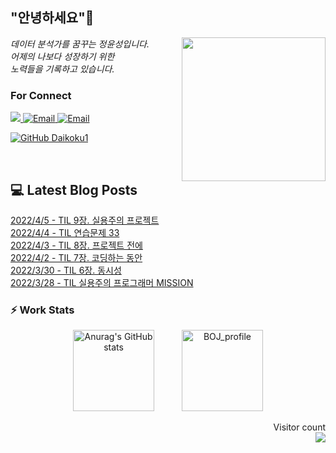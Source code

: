 
<h2> "안녕하세요"👋 </h2>
<img align='right' src="https://user-images.githubusercontent.com/50973778/144942576-b2f10b31-e628-43e4-b7da-3cc2144a5b73.gif" width="230">
<p><em> 데이터 분석가를 꿈꾸는 정윤성입니다.</br> 어제의 나보다 성장하기 위한 </br> 노력들을 기록하고 있습니다.</em></p>

### For Connect
<a href="https://blog.naver.com/jjys9047" target="_blank"><img src="https://img.shields.io/badge/-BLOG-brightgreen?style=flat-square&logo=Bloglovin&logoColor=white">
<a href="https://mail.google.com/mail/?view=cm&amp;fs=1&amp;to=jys9047@gmail.com" target="_blank"><img src="https://img.shields.io/badge/-Gmail-c14438?style=flat-square&logo=Gmail&logoColor=white" alt="Email">
<a href="mailto:jjys9047@naver.com" target="_blank"><img src="https://img.shields.io/badge/-Naver-brightgreen?style=flat-square&logo=Naver&logoColor=white" alt="Email">

[![GitHub Daikoku1](https://img.shields.io/github/followers/Daikoku1?label=follow&style=social)](https://github.com/Daikoku1)

</br>

## 💻 Latest Blog Posts
[2022/4/5 - TIL 9장. 실용주의 프로젝트](https://blog.naver.com/jjys9047/222692879276) <br>
[2022/4/4 - TIL 연습문제 33](https://blog.naver.com/jjys9047/222691843427) <br>
[2022/4/3 - TIL 8장. 프로젝트 전에](https://blog.naver.com/jjys9047/222690833902) <br>
[2022/4/2 - TIL 7장. 코딩하는 동안](https://blog.naver.com/jjys9047/222690146499) <br>
[2022/3/30 - TIL 6장. 동시성](https://blog.naver.com/jjys9047/222687481194) <br>
[2022/3/28 - TIL 실용주의 프로그래머 MISSION](https://blog.naver.com/jjys9047/222685611964) <br>


### ⚡ Work Stats
<p align = 'center'>
  <img src="https://github-readme-stats.vercel.app/api?username=Daikoku1&show_icons=true&theme=midnight-purple" alt="Anurag's GitHub stats" height="130" hspace="20"/>
  <img src="http://mazassumnida.wtf/api/v2/generate_badge?boj=jys9047" alt="BOJ_profile" height="130" hspace="20"/>
</p>

<p align="right"> 
  Visitor count<br>
  <img src="https://profile-counter.glitch.me/Daikoku1/count.svg" />
</p>
